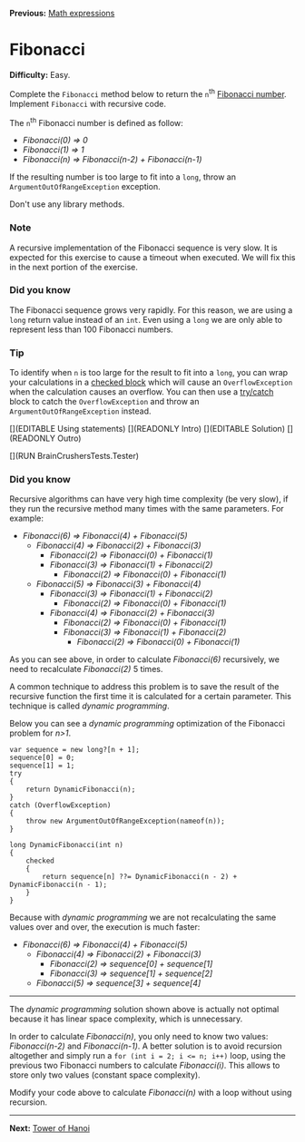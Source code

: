 ﻿**Previous:** [Math expressions](recursion-math)

# Fibonacci

**Difficulty:** Easy.

Complete the `Fibonacci` method below to return the `n`<sup>th</sup> [Fibonacci number](https://en.wikipedia.org/wiki/Fibonacci_number). Implement `Fibonacci` with recursive code.

The `n`<sup>th</sup> Fibonacci number is defined as follow:
- *Fibonacci(0) => 0*
- *Fibonacci(1) => 1*
- *Fibonacci(n) => Fibonacci(n-2) + Fibonacci(n-1)*

If the resulting number is too large to fit into a `long`, throw an `ArgumentOutOfRangeException` exception.

Don't use any library methods.

### Note

A recursive implementation of the Fibonacci sequence is very slow. It is expected for this exercise to cause a timeout when executed. We will fix this in the next portion of the exercise.

### Did you know

The Fibonacci sequence grows very rapidly. For this reason, we are using a `long` return value instead of an `int`. Even using a `long` we are only able to represent less than 100 Fibonacci numbers.

### Tip

To identify when `n` is too large for the result to fit into a `long`, you can wrap your calculations in a [checked block](https://docs.microsoft.com/en-us/dotnet/csharp/language-reference/keywords/checked) which will cause an `OverflowException` when the calculation causes an overflow. You can then use a [try/catch](https://docs.microsoft.com/en-us/dotnet/csharp/language-reference/keywords/try-catch) block to catch the `OverflowException` and throw an `ArgumentOutOfRangeException` instead.

[](EDITABLE Using statements)
[](READONLY Intro)
[](EDITABLE Solution)
[](READONLY Outro)

[](RUN BrainCrushersTests.Tester)

### Did you know

Recursive algorithms can have very high time complexity (be very slow), if they run the recursive method many times with the same parameters. For example:
- *Fibonacci(6) => Fibonacci(4) + Fibonacci(5)*
  - *Fibonacci(4) => Fibonacci(2) + Fibonacci(3)*
      - *Fibonacci(2) => Fibonacci(0) + Fibonacci(1)*
      - *Fibonacci(3) => Fibonacci(1) + Fibonacci(2)*
        - *Fibonacci(2) => Fibonacci(0) + Fibonacci(1)*
  - *Fibonacci(5) => Fibonacci(3) + Fibonacci(4)*
    - *Fibonacci(3) => Fibonacci(1) + Fibonacci(2)*
      - *Fibonacci(2) => Fibonacci(0) + Fibonacci(1)*
    - *Fibonacci(4) => Fibonacci(2) + Fibonacci(3)*
        - *Fibonacci(2) => Fibonacci(0) + Fibonacci(1)*
        - *Fibonacci(3) => Fibonacci(1) + Fibonacci(2)*
          - *Fibonacci(2) => Fibonacci(0) + Fibonacci(1)*

As you can see above, in order to calculate *Fibonacci(6)* recursively, we need to recalculate *Fibonacci(2)* 5 times.

A common technique to address this problem is to save the result of the recursive function the first time it is calculated for a certain parameter. This technique is called *dynamic programming*.

Below you can see a *dynamic programming* optimization of the Fibonacci problem for *n>1*.

```
var sequence = new long?[n + 1];
sequence[0] = 0;
sequence[1] = 1;
try
{
    return DynamicFibonacci(n);
}
catch (OverflowException)
{
    throw new ArgumentOutOfRangeException(nameof(n));
}

long DynamicFibonacci(int n)
{
    checked
    {
        return sequence[n] ??= DynamicFibonacci(n - 2) + DynamicFibonacci(n - 1);
    }
}
```
Because with *dynamic programming* we are not recalculating the same values over and over, the execution is much faster:
- *Fibonacci(6) => Fibonacci(4) + Fibonacci(5)*
  - *Fibonacci(4) => Fibonacci(2) + Fibonacci(3)*
      - *Fibonacci(2) => sequence[0] + sequence[1]*
      - *Fibonacci(3) => sequence[1] + sequence[2]*
  - *Fibonacci(5) => sequence[3] + sequence[4]*

---

The *dynamic programming* solution shown above is actually not optimal because it has linear space complexity, which is unnecessary. 

In order to calculate *Fibonacci(n)*, you only need to know two values: *Fibonacci(n-2)* and *Fibonacci(n-1)*. A better solution is to avoid recursion altogether and simply run a `for (int i = 2; i <= n; i++)` loop, using the previous two Fibonacci numbers to calculate *Fibonacci(i)*. This allows to store only two values (constant space complexity).

Modify your code above to calculate *Fibonacci(n)* with a loop without using recursion.

---

**Next:** [Tower of Hanoi](recursion-hanoi)